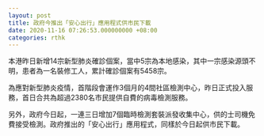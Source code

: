 ```yaml
---
layout: post
title: 政府今推出「安心出行」應用程式供市民下載
date: 2020-11-16 07:26:53.000000000 +08:00
categories: rthk
---
```


本港昨日新增14宗新型肺炎確診個案，當中5宗為本地感染，其中一宗感染源頭不明，患者為一名裝修工人，累計確診個案有5458宗。

為應對新型肺炎疫情，首階段會運作3個月的4間社區檢測中心，昨日正式投入服務，首日合共為超過2380名市民提供自費的病毒檢測服務。

另外，政府今日起，一連三日增加7個臨時檢測套裝派發收集中心，供的士司機免費接受檢測。政府推出的「安心出行」應用程式，同樣於今日起供市民下載。
